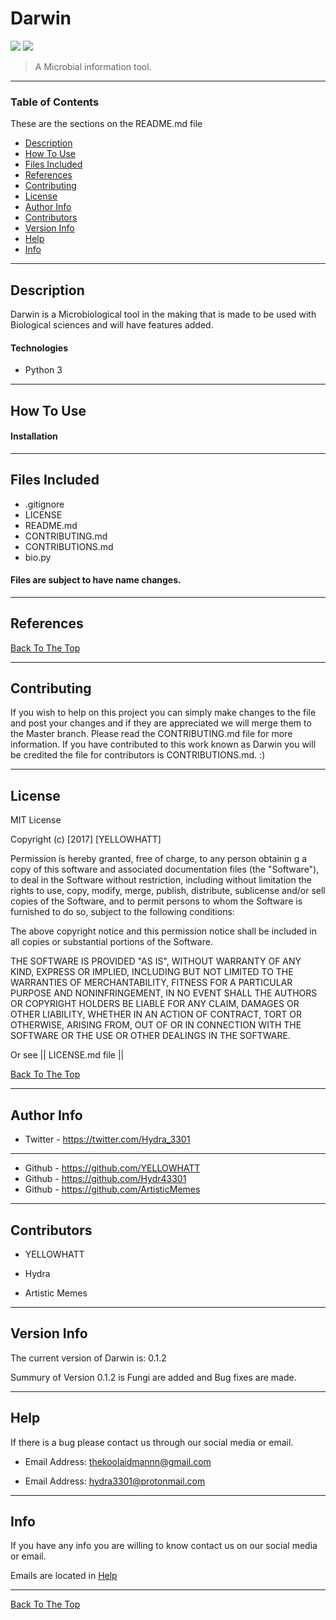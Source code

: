 # Darwin 

![](https://img.shields.io/badge/python-3.6-blue.svg) ![](https://img.shields.io/github/license/YELLOWHATT/Darwin.svg?colorB=grey)

> A Microbial information tool. 

---

### Table of Contents 

These are the sections on the README.md file 

- [Description](#description)
- [How To Use](#how-to-use)
- [Files Included](#files-included) 
- [References](#references) 
- [Contributing](#contributing) 
- [License](#license)
- [Author Info](#author-info)
- [Contributors](#contributors) 
- [Version Info](#version-info)
- [Help](#help) 
- [Info](#info) 

--- 

## Description 

Darwin is a Microbiological tool in the making that is made to be used with Biological sciences and will have features added.

#### Technologies 

- Python 3 

--- 

## How To Use 

#### Installation 

--- 

## Files Included 

- .gitignore 
- LICENSE 
- README.md 
- CONTRIBUTING.md
- CONTRIBUTIONS.md
- bio.py 

#### Files are subject to have name changes. 

---

## References 

[Back To The Top](#Darwin) 

--- 

## Contributing

If you wish to help on this project you can simply make changes to the file and post your changes and if they are appreciated we will merge them to the Master branch. Please read the CONTRIBUTING.md file for more information. If you have contributed to this work known as Darwin you will be credited the file for contributors is CONTRIBUTIONS.md. :) 

--- 

## License 

MIT License 

Copyright (c) [2017] [YELLOWHATT] 

Permission is hereby granted, free of charge, to any person obtainin g a copy of this software and associated documentation files (the "Software"), to deal in the Software without restriction, including without limitation the rights to use, copy, modify, merge, publish, distribute, sublicense and/or sell copies of the Software, and to permit persons to whom the Software is furnished to do so, subject to the following conditions: 

The above copyright notice and this permission notice shall be included in all copies or substantial portions of the Software. 

THE SOFTWARE IS PROVIDED "AS IS", WITHOUT WARRANTY OF ANY KIND, EXPRESS OR IMPLIED, INCLUDING BUT NOT LIMITED TO THE WARRANTIES OF MERCHANTABILITY, FITNESS FOR A PARTICULAR PURPOSE AND NONINFRINGEMENT, IN NO EVENT SHALL THE AUTHORS OR COPYRIGHT HOLDERS BE LIABLE FOR ANY CLAIM, DAMAGES OR OTHER LIABILITY, WHETHER IN AN ACTION OF CONTRACT, TORT OR OTHERWISE, ARISING FROM, OUT OF OR IN CONNECTION WITH THE SOFTWARE OR THE USE OR OTHER DEALINGS IN THE SOFTWARE. 

Or see || LICENSE.md file || 

[Back To The Top](#Darwin) 

--- 

## Author Info 

- Twitter - https://twitter.com/Hydra_3301
--- 
- Github - https://github.com/YELLOWHATT
- Github - https://github.com/Hydr43301
- Github - https://github.com/ArtisticMemes 

--- 

## Contributors 

- YELLOWHATT 

- Hydra 

- Artistic Memes 

--- 

## Version Info 

The current version of Darwin is: 0.1.2 

Summury of Version 0.1.2 is Fungi are added and Bug fixes are made. 

--- 

## Help 

If there is a bug please contact us through our social media or email. 

- Email Address: thekoolaidmannn@gmail.com 

- Email Address: hydra3301@protonmail.com 

--- 

## Info 

If you have any info you are willing to know contact us on our social media or email. 

Emails are located in [Help](#help)  

--- 

[Back To The Top](#Darwin) 
